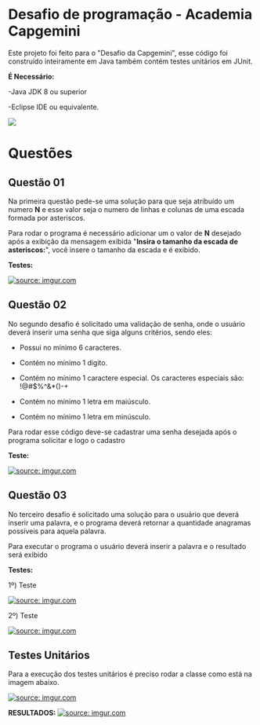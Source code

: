 
# Desafio de programação - Academia Capgemini

  

Este projeto foi feito para o "Desafio da Capgemini", esse código foi construído inteiramente em Java também contém testes unitários em JUnit.

**É Necessário:**

-Java JDK 8 ou superior

-Eclipse IDE ou equivalente.

[<img src="https://img.shields.io/badge/linkedin-%230077B5.svg?&style=for-the-badge&logo=linkedin&logoColor=white" />](https://www.linkedin.com/in/danillohss/)

  

# Questões

  

## Questão 01

 Na primeira questão pede-se uma solução para que seja atribuído um numero **N** e esse valor seja o numero de linhas e colunas de uma escada formada por asteriscos.

Para rodar o programa é necessário adicionar um o valor de **N** desejado após a exibição da mensagem exibida "**Insira o tamanho da escada de asteriscos:**", você insere o tamanho da escada e é exibido.


**Testes:**

  

<a  href="https://imgur.com/KAu4HDt"><img  src="https://imgur.com/KAu4HDt.png"  title="source: imgur.com" /></a>

  

## Questão 02

  

No segundo desafio é solicitado uma validação de senha, onde o usuário deverá inserir uma senha que siga alguns critérios, sendo eles:

- Possui no mínimo 6 caracteres.
- Contém no mínimo 1 digito.

- Contém no mínimo 1 caractere especial. Os caracteres especiais são: !@#$%^&*()-+

- Contém no mínimo 1 letra em maiúsculo.

- Contém no mínimo 1 letra em minúsculo.

 
Para rodar esse código deve-se cadastrar uma senha desejada após o programa solicitar e logo o cadastro 

  

**Teste:**

  

<a  href="https://imgur.com/Cu7hlt6"><img  src="https://imgur.com/Cu7hlt6.png"  title="source: imgur.com" /></a>

  
## Questão 03
  
No terceiro desafio é solicitado uma solução para o usuário que deverá inserir uma palavra, e o programa deverá retornar a quantidade anagramas possíveis para aquela palavra.

Para executar o programa o usuário deverá inserir a palavra e o resultado será exibido


  

**Testes:**

  

1º) Teste

  

<a  href="https://imgur.com/orhCrNq"><img  src="https://imgur.com/orhCrNq.png"  title="source: imgur.com" /></a>

  

2º) Teste

  

<a  href="https://imgur.com/jfnpVtb"><img  src="https://imgur.com/jfnpVtb.png" title="source: imgur.com" /></a>

  

## Testes Unitários

Para a execução dos testes unitários é preciso rodar a classe como está na imagem abaixo.


<a  href="https://imgur.com/35lFtuL"><img  src="https://imgur.com/35lFtuL.png"  title="source: imgur.com" /></a>  


**RESULTADOS:**
<a  href="https://imgur.com/Qf0p1zu"><img  src="https://imgur.com/Qf0p1zu.png"  title="source: imgur.com" /></a>
